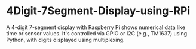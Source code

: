 # 4Digit-7Segment-Display-using-RPi
A 4-digit 7-segment display with Raspberry Pi shows numerical data like time or sensor values. It's controlled via GPIO or I2C (e.g., TM1637) using Python, with digits displayed using multiplexing.
